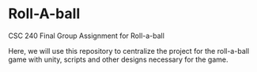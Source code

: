 # Roll-A-ball
CSC 240 Final Group Assignment for Roll-a-ball

Here, we will use this repository to centralize the project for the roll-a-ball game with unity, scripts and other designs necessary for the game.
